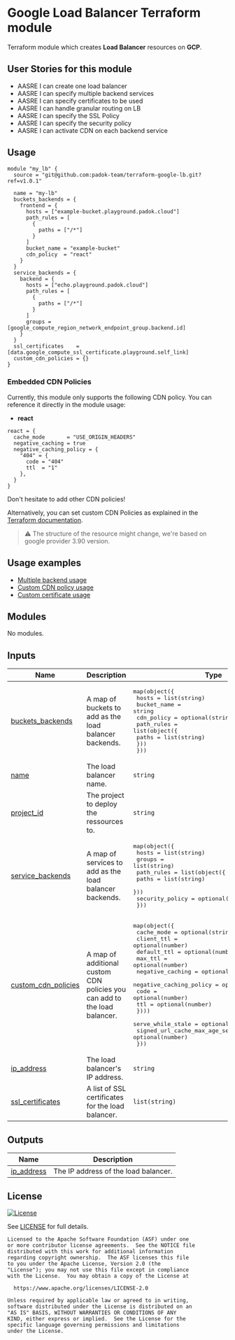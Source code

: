 # Google Load Balancer Terraform module

Terraform module which creates **Load Balancer** resources on **GCP**. 
<!-- This module is an abstraction of the [MODULE_NAME](https://github.com/a_great_module) by [@someoneverysmart](https://github.com/someoneverysmart). -->

## User Stories for this module

- AASRE I can create one load balancer
- AASRE I can specify multiple backend services
- AASRE I can specify certificates to be used
- AASRE I can handle granular routing on LB
- AASRE I can specify the SSL Policy
- AASRE I can specify the security policy
- AASRE I can activate CDN on each backend service

## Usage

```hcl
module "my_lb" {
  source = "git@github.com:padok-team/terraform-google-lb.git?ref=v1.0.1"

  name = "my-lb"
  buckets_backends = {
    frontend = {
      hosts = ["example-bucket.playground.padok.cloud"]
      path_rules = [
        {
          paths = ["/*"]
        }
      ]
      bucket_name = "example-bucket"
      cdn_policy  = "react"
    }
  }
  service_backends = {
    backend = {
      hosts = ["echo.playground.padok.cloud"]
      path_rules = [
        {
          paths = ["/*"]
        }
      ]
      groups = [google_compute_region_network_endpoint_group.backend.id]
    }
  }
  ssl_certificates    = [data.google_compute_ssl_certificate.playground.self_link]
  custom_cdn_policies = {}
}
```

### Embedded CDN Policies

Currently, this module only supports the following CDN policy. You can reference it directly in the module usage:

- **react**

```hcl
react = {
  cache_mode       = "USE_ORIGIN_HEADERS"
  negative_caching = true
  negative_caching_policy = {
    "404" = {
      code = "404"
      ttl  = "1"
    },
  }
}
```

Don't hesitate to add other CDN policies!

Alternatively, you can set custom CDN Policies as explained in the [Terraform documentation](https://registry.terraform.io/providers/hashicorp/google/latest/docs/resources/compute_backend_bucket#cdn_policy).

> :warning: The structure of the resource might change, we're based on google provider 3.90 version.

## Usage examples

- [Multiple backend usage](examples/multi-backend-lb/main.tf)
- [Custom CDN policy usage](examples/custom-cdn-policy/main.tf)
- [Custom certificate usage](examples/lb-with-custom-certificate/main.tf)

<!-- BEGIN_TF_DOCS -->
## Modules

No modules.

## Inputs

| Name | Description | Type | Default | Required |
|------|-------------|------|---------|:--------:|
| <a name="input_buckets_backends"></a> [buckets\_backends](#input\_buckets\_backends) | A map of buckets to add as the load balancer backends. | <pre>map(object({<br>    hosts       = list(string)<br>    bucket_name = string<br>    cdn_policy  = optional(string)<br>    path_rules = list(object({<br>      paths = list(string)<br>    }))<br>  }))</pre> | n/a | yes |
| <a name="input_name"></a> [name](#input\_name) | The load balancer name. | `string` | n/a | yes |
| <a name="input_project_id"></a> [project\_id](#input\_project\_id) | The project to deploy the ressources to. | `string` | n/a | yes |
| <a name="input_service_backends"></a> [service\_backends](#input\_service\_backends) | A map of services to add as the load balancer backends. | <pre>map(object({<br>    hosts  = list(string)<br>    groups = list(string)<br>    path_rules = list(object({<br>      paths = list(string)<br>    }))<br>    security_policy = optional(string)<br>  }))</pre> | n/a | yes |
| <a name="input_custom_cdn_policies"></a> [custom\_cdn\_policies](#input\_custom\_cdn\_policies) | A map of additional custom CDN policies you can add to the load balancer. | <pre>map(object({<br>    cache_mode       = optional(string)<br>    client_ttl       = optional(number)<br>    default_ttl      = optional(number)<br>    max_ttl          = optional(number)<br>    negative_caching = optional(bool)<br>    negative_caching_policy = optional(map(object({<br>      code = optional(number)<br>      ttl  = optional(number)<br>    })))<br>    serve_while_stale            = optional(number)<br>    signed_url_cache_max_age_sec = optional(number)<br>  }))</pre> | `{}` | no |
| <a name="input_ip_address"></a> [ip\_address](#input\_ip\_address) | The load balancer's IP address. | `string` | `""` | no |
| <a name="input_ssl_certificates"></a> [ssl\_certificates](#input\_ssl\_certificates) | A list of SSL certificates for the load balancer. | `list(string)` | `[]` | no |

## Outputs

| Name | Description |
|------|-------------|
| <a name="output_ip_address"></a> [ip\_address](#output\_ip\_address) | The IP address of the load balancer. |
<!-- END_TF_DOCS -->

## License

[![License](https://img.shields.io/badge/License-Apache%202.0-blue.svg)](https://opensource.org/licenses/Apache-2.0)

See [LICENSE](LICENSE) for full details.

```text
Licensed to the Apache Software Foundation (ASF) under one
or more contributor license agreements.  See the NOTICE file
distributed with this work for additional information
regarding copyright ownership.  The ASF licenses this file
to you under the Apache License, Version 2.0 (the
"License"); you may not use this file except in compliance
with the License.  You may obtain a copy of the License at

  https://www.apache.org/licenses/LICENSE-2.0

Unless required by applicable law or agreed to in writing,
software distributed under the License is distributed on an
"AS IS" BASIS, WITHOUT WARRANTIES OR CONDITIONS OF ANY
KIND, either express or implied.  See the License for the
specific language governing permissions and limitations
under the License.
```
